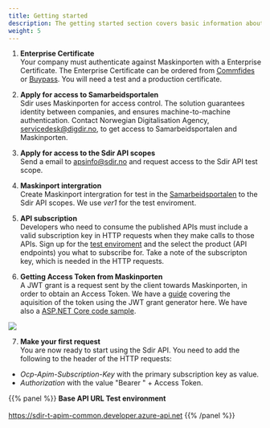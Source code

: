 ```yaml
---
title: Getting started
description: The getting started section covers basic information about where you can find information about the availible Sdir APIs and how to get an access token to be able to call an API. 
weight: 5
---
```


1.  **Enterprise Certificate**<br>
Your company must authenticate  against Maskinporten with a Enterprise Certificate. The Enterprise Certificate can be ordered from [Commfides](https://www.commfides.com/commfides-virksomhetssertifikat/) or [Buypass](https://www.buypass.no/produkter/virksomhetssertifikat-esegl). You will need a test and a production certificate. 

2.  **Apply for access to Samarbeidsportalen**<br>
Sdir uses Maskinporten for access control. The solution guarantees identity between companies, and ensures machine-to-machine authentication.
Contact Norwegian Digitalisation Agency, servicedesk@digdir.no, to get access to Samarbeidsportalen and Maskinporten.

3.  **Apply for access to the Sdir API scopes**<br>
Send a email to apsinfo@sdir.no and request access to the Sdir API test scope.

4.  **Maskinport intergration**<br>
Create Maskinport intergration for test in the [Samarbeidsportalen](https://minside-samarbeid.difi.no/) to the Sdir API scopes. We use _ver1_ for the test enviroment.

5.  **API subscription**<br>
Developers who need to consume the published APIs must include a valid subscription key in HTTP requests when they make calls to those APIs.
Sign up for the [test enviroment](https://sdir-t-apim-common.developer.azure-api.net/apis) and the select the product (API endpoints) you what to subscribe for. Take a note of the subscripton key, which is needed in the HTTP requests.

6.  **Getting Access Token from Maskinporten**<br>
A JWT grant is a request sent by the client towards Maskinporten, in order to obtain an Access Token.
We have a [guide](/get-started/token/) covering the aquisition of the token using the JWT grant generator here. We have also a [ASP.NET Core code sample](/get-started/codeexample/).

![](../../images/DifiMPF.png)

7.  **Make your first request**<br>
You are now ready to start using the Sdir API. You need to add the following to the header of the HTTP requests:

- _Ocp-Apim-Subscription-Key_ with the primary subscription key as value. 
- _Authorization_ with the value "Bearer " + Access Token.


{{% panel %}}
**Base API URL Test environment** <br><br>
https://sdir-t-apim-common.developer.azure-api.net
{{% /panel %}}
